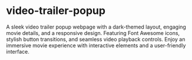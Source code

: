 # video-trailer-popup
A sleek video trailer popup webpage with a dark-themed layout, engaging movie details, and a responsive design. Featuring Font Awesome icons, stylish button transitions, and seamless video playback controls. Enjoy an immersive movie experience with interactive elements and a user-friendly interface.
